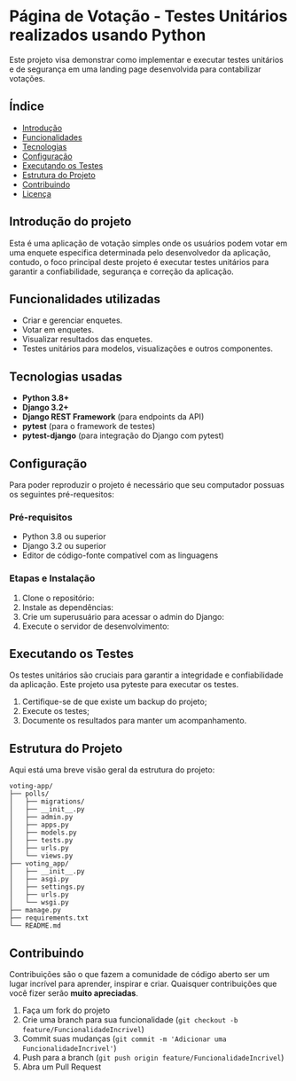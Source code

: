 
# Página de Votação - Testes Unitários realizados usando Python

Este projeto visa demonstrar como implementar e executar testes unitários e de segurança em uma landing page desenvolvida para contabilizar votações. 

## Índice
- [Introdução](#introdução)
- [Funcionalidades](#funcionalidades)
- [Tecnologias](#tecnologias)
- [Configuração](#configuração)
- [Executando os Testes](#executando-os-testes)
- [Estrutura do Projeto](#estrutura-do-projeto)
- [Contribuindo](#contribuindo)
- [Licença](#licença)

## Introdução do projeto
Esta é uma aplicação de votação simples onde os usuários podem votar  em uma enquete especifica determinada pelo desenvolvedor da aplicação, contudo, o foco principal deste projeto é executar testes unitários para garantir a confiabilidade, segurança e correção da aplicação.

## Funcionalidades utilizadas
- Criar e gerenciar enquetes.
- Votar em enquetes.
- Visualizar resultados das enquetes.
- Testes unitários para modelos, visualizações e outros componentes.

## Tecnologias usadas
- **Python 3.8+**
- **Django 3.2+**
- **Django REST Framework** (para endpoints da API)
- **pytest** (para o framework de testes)
- **pytest-django** (para integração do Django com pytest)

## Configuração
Para poder reproduzir o projeto é necessário que seu computador possuas os seguintes pré-requesitos:

### Pré-requisitos
- Python 3.8 ou superior
- Django 3.2 ou superior
- Editor de código-fonte compatível com as linguagens

### Etapas e Instalação
1. Clone o repositório:
2. Instale as dependências:
3. Crie um superusuário para acessar o admin do Django:
4. Execute o servidor de desenvolvimento:


## Executando os Testes
Os testes unitários são cruciais para garantir a integridade e confiabilidade da aplicação. Este projeto usa pyteste para executar os testes.

1. Certifique-se de que existe um backup do projeto;
2. Execute os testes;
3. Documente os resultados para manter um acompanhamento.

## Estrutura do Projeto
Aqui está uma breve visão geral da estrutura do projeto:

```
voting-app/
├── polls/
│   ├── migrations/
│   ├── __init__.py
│   ├── admin.py
│   ├── apps.py
│   ├── models.py
│   ├── tests.py
│   ├── urls.py
│   └── views.py
├── voting_app/
│   ├── __init__.py
│   ├── asgi.py
│   ├── settings.py
│   ├── urls.py
│   └── wsgi.py
├── manage.py
├── requirements.txt
└── README.md
```

## Contribuindo
Contribuições são o que fazem a comunidade de código aberto ser um lugar incrível para aprender, inspirar e criar. Quaisquer contribuições que você fizer serão **muito apreciadas**.

1. Faça um fork do projeto
2. Crie uma branch para sua funcionalidade (`git checkout -b feature/FuncionalidadeIncrivel`)
3. Commit suas mudanças (`git commit -m 'Adicionar uma FuncionalidadeIncrivel'`)
4. Push para a branch (`git push origin feature/FuncionalidadeIncrivel`)
5. Abra um Pull Request


